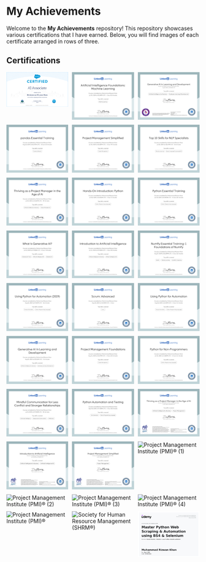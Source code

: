 # My Achievements

Welcome to the **My Achievements** repository! This repository showcases various certifications that I have earned. Below, you will find images of each certificate arranged in rows of three.

## Certifications

<div style="display: flex; flex-wrap: wrap; gap: 10px;">
    <div style="flex: 1 1 calc(33.333% - 10px); box-sizing: border-box;">
        <img src="certification/Cert5003645_AIAssociate_20241010-1.png" alt="Certificate of Completion - AI Enginner Associate" style="width: 100%; height: auto;">
    </div>
    <div style="flex: 1 1 calc(33.333% - 10px); box-sizing: border-box;">
        <img src="certification/CertificateOfCompletion_Artificial Intelligence Foundations Machine Learning.png" alt="Certificate of Completion - Artificial Intelligence Foundations Machine Learning" style="width: 100%; height: auto;">
    </div>
    <div style="flex: 1 1 calc(33.333% - 10px); box-sizing: border-box;">
        <img src="certification/HR Certification Institute® (HRCI®).png" alt="HR Certification Institute® (HRCI®)" style="width: 100%; height: auto;">
    </div>
    <div style="flex: 1 1 calc(33.333% - 10px); box-sizing: border-box;">
        <img src="certification/LinkedIn Learning Certificate (1).png" alt="LinkedIn Learning Certificate (1)" style="width: 100%; height: auto;">
    </div>
    <div style="flex: 1 1 calc(33.333% - 10px); box-sizing: border-box;">
        <img src="certification/LinkedIn Learning Certificate (10).png" alt="LinkedIn Learning Certificate (10)" style="width: 100%; height: auto;">
    </div>
    <div style="flex: 1 1 calc(33.333% - 10px); box-sizing: border-box;">
        <img src="certification/LinkedIn Learning Certificate (11).png" alt="LinkedIn Learning Certificate (11)" style="width: 100%; height: auto;">
    </div>
    <div style="flex: 1 1 calc(33.333% - 10px); box-sizing: border-box;">
        <img src="certification/LinkedIn Learning Certificate (12).png" alt="LinkedIn Learning Certificate (12)" style="width: 100%; height: auto;">
    </div>
    <div style="flex: 1 1 calc(33.333% - 10px); box-sizing: border-box;">
        <img src="certification/LinkedIn Learning Certificate (13).png" alt="LinkedIn Learning Certificate (13)" style="width: 100%; height: auto;">
    </div>
    <div style="flex: 1 1 calc(33.333% - 10px); box-sizing: border-box;">
        <img src="certification/LinkedIn Learning Certificate (14).png" alt="LinkedIn Learning Certificate (14)" style="width: 100%; height: auto;">
    </div>
    <div style="flex: 1 1 calc(33.333% - 10px); box-sizing: border-box;">
        <img src="certification/LinkedIn Learning Certificate (15).png" alt="LinkedIn Learning Certificate (15)" style="width: 100%; height: auto;">
    </div>
    <div style="flex: 1 1 calc(33.333% - 10px); box-sizing: border-box;">
        <img src="certification/LinkedIn Learning Certificate (16).png" alt="LinkedIn Learning Certificate (16)" style="width: 100%; height: auto;">
    </div>
    <div style="flex: 1 1 calc(33.333% - 10px); box-sizing: border-box;">
        <img src="certification/LinkedIn Learning Certificate (2).png" alt="LinkedIn Learning Certificate (2)" style="width: 100%; height: auto;">
    </div>
    <div style="flex: 1 1 calc(33.333% - 10px); box-sizing: border-box;">
        <img src="certification/LinkedIn Learning Certificate (3).png" alt="LinkedIn Learning Certificate (3)" style="width: 100%; height: auto;">
    </div>
    <div style="flex: 1 1 calc(33.333% - 10px); box-sizing: border-box;">
        <img src="certification/LinkedIn Learning Certificate (4).png" alt="LinkedIn Learning Certificate (4)" style="width: 100%; height: auto;">
    </div>
    <div style="flex: 1 1 calc(33.333% - 10px); box-sizing: border-box;">
        <img src="certification/LinkedIn Learning Certificate (5).png" alt="LinkedIn Learning Certificate (5)" style="width: 100%; height: auto;">
    </div>
    <div style="flex: 1 1 calc(33.333% - 10px); box-sizing: border-box;">
        <img src="certification/LinkedIn Learning Certificate (6).png" alt="LinkedIn Learning Certificate (6)" style="width: 100%; height: auto;">
    </div>
    <div style="flex: 1 1 calc(33.333% - 10px); box-sizing: border-box;">
        <img src="certification/LinkedIn Learning Certificate (7).png" alt="LinkedIn Learning Certificate (7)" style="width: 100%; height: auto;">
    </div>
    <div style="flex: 1 1 calc(33.333% - 10px); box-sizing: border-box;">
        <img src="certification/LinkedIn Learning Certificate (8).png" alt="LinkedIn Learning Certificate (8)" style="width: 100%; height: auto;">
    </div>
    <div style="flex: 1 1 calc(33.333% - 10px); box-sizing: border-box;">
        <img src="certification/LinkedIn Learning Certificate (9).png" alt="LinkedIn Learning Certificate (9)" style="width: 100%; height: auto;">
    </div>
    <div style="flex: 1 1 calc(33.333% - 10px); box-sizing: border-box;">
        <img src="certification/LinkedIn Learning Certificate.png" alt="LinkedIn Learning Certificate" style="width: 100%; height: auto;">
    </div>
    <div style="flex: 1 1 calc(33.333% - 10px); box-sizing: border-box;">
        <img src="certification/National Association of State Boards of Accountancy (NASBA) (1).png" alt="National Association of State Boards of Accountancy (NASBA) (1)" style="width: 100%; height: auto;">
    </div>
    <div style="flex: 1 1 calc(33.333% - 10px); box-sizing: border-box;">
        <img src="certification/National Association of State Boards of Accountancy (NASBA) (2).png" alt="National Association of State Boards of Accountancy (NASBA) (2)" style="width: 100%; height: auto;">
    </div>
    <div style="flex: 1 1 calc(33.333% - 10px); box-sizing: border-box;">
        <img src="certification/National Association of State Boards of Accountancy (NASBA).png" alt="National Association of State Boards of Accountancy (NASBA)" style="width: 100%; height: auto;">
    </div>
    <div style="flex: 1 1 calc(33.333% - 10px); box-sizing: border-box;">
        <img src="certification/Project Management Institute (PMI)® (1).png" alt="Project Management Institute (PMI)® (1)" style="width: 100%; height: auto;">
    </div>
    <div style="flex: 1 1 calc(33.333% - 10px); box-sizing: border-box;">
        <img src="certification/Project Management Institute (PMI)® (2).png" alt="Project Management Institute (PMI)® (2)" style="width: 100%; height: auto;">
    </div>
    <div style="flex: 1 1 calc(33.333% - 10px); box-sizing: border-box;">
        <img src="certification/Project Management Institute (PMI)® (3).png" alt="Project Management Institute (PMI)® (3)" style="width: 100%; height: auto;">
    </div>
    <div style="flex: 1 1 calc(33.333% - 10px); box-sizing: border-box;">
        <img src="certification/Project Management Institute (PMI)® (4).png" alt="Project Management Institute (PMI)® (4)" style="width: 100%; height: auto;">
    </div>
    <div style="flex: 1 1 calc(33.333% - 10px); box-sizing: border-box;">
        <img src="certification/Project Management Institute (PMI)®.png" alt="Project Management Institute (PMI)®" style="width: 100%; height: auto;">
    </div>
    <div style="flex: 1 1 calc(33.333% - 10px); box-sizing: border-box;">
        <img src="certification/Society for Human Resource Management (SHRM®).png" alt="Society for Human Resource Management (SHRM®)" style="width: 100%; height: auto;">
    </div>
    <div style="flex: 1 1 calc(33.333% - 10px); box-sizing: border-box;">
        <img src="certification/UC-b6269cd6-5b53-45aa-ba46-24b807e715de.png" alt="UC Certificate" style="width: 100%; height: auto;">
    </div>
</div>
